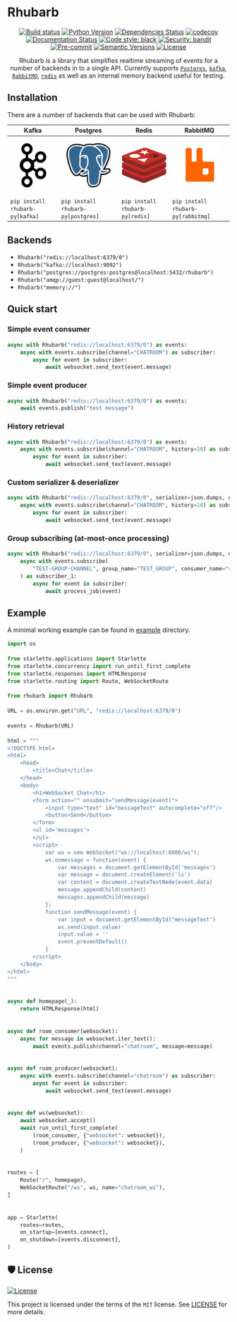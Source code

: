 # Rhubarb

<div align="center">

[![Build status](https://github.com/mopeyjellyfish/rhubarb/workflows/build/badge.svg?branch=main&event=push)](https://github.com/mopeyjellyfish/rhubarb/actions?query=workflow%3Abuild)
[![Python Version](https://img.shields.io/pypi/pyversions/rhubarb-py.svg)](https://pypi.org/project/rhubarb-py)
[![Dependencies Status](https://img.shields.io/badge/dependencies-up%20to%20date-brightgreen.svg)](https://github.com/mopeyjellyfish/rhubarb/pulls?utf8=%E2%9C%93&q=is%3Apr%20author%3Aapp%2Fdependabot)
[![codecov](https://codecov.io/gh/mopeyjellyfish/rhubarb/branch/main/graph/badge.svg?token=E8F5LMKDBK)](https://codecov.io/gh/mopeyjellyfish/rhubarb)
[![Documentation Status](https://readthedocs.org/projects/rhubarb-py/badge/?version=latest)](https://rhubarb-py.readthedocs.io/en/latest/?badge=latest)
[![Code style: black](https://img.shields.io/badge/code%20style-black-000000.svg)](https://github.com/psf/black)
[![Security: bandit](https://img.shields.io/badge/security-bandit-green.svg)](https://github.com/PyCQA/bandit)
[![Pre-commit](https://img.shields.io/badge/pre--commit-enabled-brightgreen?logo=pre-commit&logoColor=white)](https://github.com/mopeyjellyfish/rhubarb/blob/master/.pre-commit-config.yaml)
[![Semantic Versions](https://img.shields.io/badge/%20%20%F0%9F%93%A6%F0%9F%9A%80-semantic--versions-e10079.svg)](https://github.com/mopeyjellyfish/rhubarb/releases)
[![License](https://img.shields.io/github/license/mopeyjellyfish/rhubarb)](https://github.com/mopeyjellyfish/rhubarb/blob/master/LICENSE)

Rhubarb is a library that simplifies realtime streaming of events for a number of backends in to a single API. Currently supports [`Postgres`](https://github.com/MagicStack/asyncpg), [`kafka`](https://github.com/aio-libs/aiokafka), [`RabbitMQ`](https://github.com/mosquito/aio-pika), [`redis`](https://github.com/aio-libs/aioredis-py) as well as an internal memory backend useful for testing.

</div>

## Installation

There are a number of backends that can be used with Rhubarb:

| Kafka | Postgres | Redis | RabbitMQ |
| --------------------------------------------------------------------- | --------------------------------------------------------------------------------- | --------------------------------------------------------------------------------- |--------------------------------------------------------------------------------- |
| <p align="center"><img src="./README_assets/kafka.png" width="60" height="100"/></p>    | <p align="center"><img src="./README_assets/postgres.png" width="100" height="100" /></p> | <p align="center"><img src="./README_assets/redis.png" width="100" height="80"/></p> | <p align="center"><img src="./README_assets/rabbitmq.jpg" width="100" height="100" /></p> |
| `pip install rhubarb-py[kafka]` | `pip install rhubarb-py[postgres]` | `pip install rhubarb-py[redis]` | `pip install rhubarb-py[rabbitmq]` |

## Backends

- `Rhubarb("redis://localhost:6379/0")`
- `Rhubarb("kafka://localhost:9092")`
- `Rhubarb("postgres://postgres:postgres@localhost:5432/rhubarb")`
- `Rhubarb("amqp://guest:guest@localhost/")`
- `Rhubarb("memory://")`

## Quick start

### Simple event consumer

```python
async with Rhubarb("redis://localhost:6379/0") as events:
    async with events.subscribe(channel="CHATROOM") as subscriber:
        async for event in subscriber:
            await websocket.send_text(event.message)
```

### Simple event producer

```python
async with Rhubarb("redis://localhost:6379/0") as events:
    await events.publish("test message")
```

### History retrieval

```python
async with Rhubarb("redis://localhost:6379/0") as events: 
    async with events.subscribe(channel="CHATROOM", history=10) as subscriber: # read the last 10 events published to the channel
        async for event in subscriber:
            await websocket.send_text(event.message)
```

### Custom serializer & deserializer

```python
async with Rhubarb("redis://localhost:6379/0", serializer=json.dumps, deserializer=json.loads) as events:
    async with events.subscribe(channel="CHATROOM", history=10) as subscriber: # read the last 10 events published to the channel
        async for event in subscriber:
            await websocket.send_text(event.message)
```

### Group subscribing (at-most-once processing)

```python
async with Rhubarb("redis://localhost:6379/0", serializer=json.dumps, deserializer=json.loads) as events:
    async with events.subscribe(
        "TEST-GROUP-CHANNEL", group_name="TEST_GROUP", consumer_name="sub_1"
    ) as subscriber_1:
        async for event in subscriber:
            await process_job(event)
```

## Example

A minimal working example can be found in [example](https://github.com/mopeyjellyfish/rhubarb/blob/main/example/app.py) directory.

```python
import os

from starlette.applications import Starlette
from starlette.concurrency import run_until_first_complete
from starlette.responses import HTMLResponse
from starlette.routing import Route, WebSocketRoute

from rhubarb import Rhubarb

URL = os.environ.get("URL", "redis://localhost:6379/0")

events = Rhubarb(URL)

html = """
<!DOCTYPE html>
<html>
    <head>
        <title>Chat</title>
    </head>
    <body>
        <h1>WebSocket Chat</h1>
        <form action="" onsubmit="sendMessage(event)">
            <input type="text" id="messageText" autocomplete="off"/>
            <button>Send</button>
        </form>
        <ul id='messages'>
        </ul>
        <script>
            var ws = new WebSocket("ws://localhost:8000/ws");
            ws.onmessage = function(event) {
                var messages = document.getElementById('messages')
                var message = document.createElement('li')
                var content = document.createTextNode(event.data)
                message.appendChild(content)
                messages.appendChild(message)
            };
            function sendMessage(event) {
                var input = document.getElementById("messageText")
                ws.send(input.value)
                input.value = ''
                event.preventDefault()
            }
        </script>
    </body>
</html>
"""


async def homepage(_):
    return HTMLResponse(html)


async def room_consumer(websocket):
    async for message in websocket.iter_text():
        await events.publish(channel="chatroom", message=message)


async def room_producer(websocket):
    async with events.subscribe(channel="chatroom") as subscriber:
        async for event in subscriber:
            await websocket.send_text(event.message)


async def ws(websocket):
    await websocket.accept()
    await run_until_first_complete(
        (room_consumer, {"websocket": websocket}),
        (room_producer, {"websocket": websocket}),
    )


routes = [
    Route("/", homepage),
    WebSocketRoute("/ws", ws, name="chatroom_ws"),
]


app = Starlette(
    routes=routes,
    on_startup=[events.connect],
    on_shutdown=[events.disconnect],
)
```

## 🛡 License

[![License](https://img.shields.io/github/license/mopeyjellyfish/rhubarb)](https://github.com/mopeyjellyfish/rhubarb/blob/master/LICENSE)

This project is licensed under the terms of the `MIT` license. See [LICENSE](https://github.com/mopeyjellyfish/rhubarb/blob/master/LICENSE) for more details.
